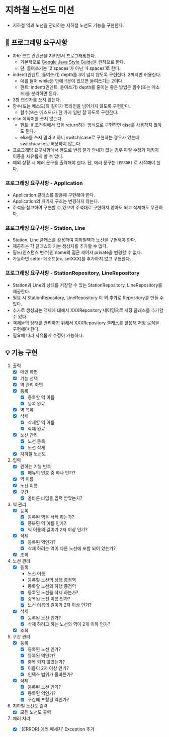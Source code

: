 # 지하철 노선도 미션
- 지하철 역과 노선을 관리하는 지하철 노선도 기능을 구현한다.

## 🎱 프로그래밍 요구사항
- 자바 코드 컨벤션을 지키면서 프로그래밍한다.
  - 기본적으로 [Google Java Style Guide](https://google.github.io/styleguide/javaguide.html)을 원칙으로 한다.
  - 단, 들여쓰기는 '2 spaces'가 아닌 '4 spaces'로 한다.
- indent(인덴트, 들여쓰기) depth를 3이 넘지 않도록 구현한다. 2까지만 허용한다.
  - 예를 들어 while문 안에 if문이 있으면 들여쓰기는 2이다.
  - 힌트: indent(인덴트, 들여쓰기) depth를 줄이는 좋은 방법은 함수(또는 메소드)를 분리하면 된다.
- 3항 연산자를 쓰지 않는다.
- 함수(또는 메소드)의 길이가 15라인을 넘어가지 않도록 구현한다.
  - 함수(또는 메소드)가 한 가지 일만 잘 하도록 구현한다.
- else 예약어를 쓰지 않는다.
  - 힌트: if 조건절에서 값을 return하는 방식으로 구현하면 else를 사용하지 않아도 된다.
  - else를 쓰지 말라고 하니 switch/case로 구현하는 경우가 있는데 switch/case도 허용하지 않는다.
- 프로그래밍 요구사항에서 별도로 변경 불가 안내가 없는 경우 파일 수정과 패키지 이동을 자유롭게 할 수 있다.
- 예외 상황 시 에러 문구를 출력해야 한다. 단, 에러 문구는 `[ERROR]` 로 시작해야 한다.

### 프로그래밍 요구사항 - Application
- Application 클래스를 활용해 구현해야 한다.
- Application의 패키지 구조는 변경하지 않는다.
- 주석을 참고하여 구현할 수 있으며 주석대로 구현하지 않아도 되고 삭제해도 무관하다. 

### 프로그래밍 요구사항 - Station, Line
- Station, Line 클래스를 활용하여 지하철역과 노선을 구현해야 한다.
- 제공하는 각 클래스의 기본 생성자를 추가할 수 없다.
- 필드(인스턴스 변수)인 name의 접근 제어자 private을 변경할 수 없다.
- 가능하면 setter 메소드(ex. setXXX)를 추가하지 않고 구현한다.

### 프로그래밍 요구사항 - StationRepository, LineRepository
- Station과 Line의 상태를 저장할 수 있는 StationRepository, LineRepository를 제공한다.
- 필요 시 StationRepository, LineRepository 이 외 추가로 Repository를 만들 수 있다.
- 추가로 생성되는 객체에 대해서 XXXRepository 네이밍으로 저장 클래스를 추가할 수 있다.
- 객체들의 상태를 관리하기 위해서 XXXRepository 클래스를 활용해 저장 로직을 구현해야 한다.
- 필요에 따라 자유롭게 수정이 가능하다.

## 💡 기능 구현
1. 출력
    - [X] 메인 화면
    - [X] 기능 선택
    - [X] 역 관리 화면
    - [X] 등록
        - [X] 등록할 역 이름
        - [X] 등록 완료
    - [X] 역 목록
    - [X] 삭제
        - [X] 삭제할 역 이름
        - [X] 삭제 완료
    - [X] 노선 관리
        - [X] 노선 등록
        - [X] 노선 삭제
    - [X] 지하철 노선도

2. 입력
    - [X] 원하는 기능 번호
        - [X] 메뉴의 번호 중 하나 인가?
    - [X] 역 이름
    - [X] 노선 이름
    - [X] 구간
        - [X] 올바른 타입을 입력 받았는가?
        
3. 역 관리
    - [X] 등록
        - [X] 등록된 역을 삭제 하는가?
        - [X] 중복된 역 이름 인가?
        - [X] 역 이름의 길이가 2자 이상 인가?
    - [X] 삭제
        - [X] 등록된 역인가?
        - [X] 삭제 하려는 역이 다른 노선에 포함 되어 있는가?
    - [X] 조회

4. 노선 관리
    - [X] 등록
        - 노선 이름
        - 등록할 노선의 상행 종점역
        - 등록할 노선의 하행 종점역
        - [X] 등록된 노선을 삭제 하는가?
        - [X] 중복된 노선 이름 인가?
        - [X] 노선 이름의 길이가 2자 이상 인가?
    - [X] 삭제
        - [X] 등록된 노선 인가?
        - [X] 삭제 하려고 하는 노선의 역이 2개 이하 인가?
    - [X] 조회
    
5. 구간 관리
    - [X] 등록
        - [X] 등록된 노선 인가?
        - [X] 등록된 역인가?
        - [X] 중복 되지 않았는가?
        - [X] 이름이 2자 이상 인가?
        - [X] 인덱스 범위가 올바른가?
    - [X] 삭제
        - [X] 등록된 노선 인가?
        - [X] 등록된 역인가?
        - [X] 구간에 포함된 역인가?
    
6. 지하철 노선도 출력
    - [X] 모든 노선도 출력
    
7. 에러 처리
    - [X] '[ERROR] 에러 메세지' Exception 추가
    